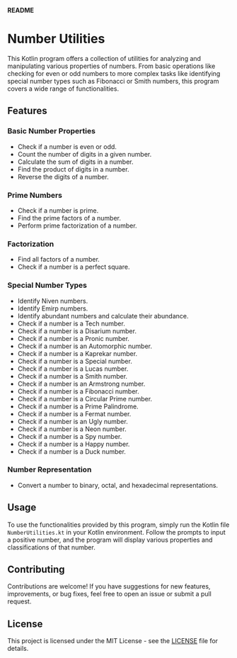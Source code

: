 **README**

# Number Utilities

This Kotlin program offers a collection of utilities for analyzing and manipulating various properties of numbers. From basic operations like checking for even or odd numbers to more complex tasks like identifying special number types such as Fibonacci or Smith numbers, this program covers a wide range of functionalities.

## Features

### Basic Number Properties
- Check if a number is even or odd.
- Count the number of digits in a given number.
- Calculate the sum of digits in a number.
- Find the product of digits in a number.
- Reverse the digits of a number.

### Prime Numbers
- Check if a number is prime.
- Find the prime factors of a number.
- Perform prime factorization of a number.

### Factorization
- Find all factors of a number.
- Check if a number is a perfect square.

### Special Number Types
- Identify Niven numbers.
- Identify Emirp numbers.
- Identify abundant numbers and calculate their abundance.
- Check if a number is a Tech number.
- Check if a number is a Disarium number.
- Check if a number is a Pronic number.
- Check if a number is an Automorphic number.
- Check if a number is a Kaprekar number.
- Check if a number is a Special number.
- Check if a number is a Lucas number.
- Check if a number is a Smith number.
- Check if a number is an Armstrong number.
- Check if a number is a Fibonacci number.
- Check if a number is a Circular Prime number.
- Check if a number is a Prime Palindrome.
- Check if a number is a Fermat number.
- Check if a number is an Ugly number.
- Check if a number is a Neon number.
- Check if a number is a Spy number.
- Check if a number is a Happy number.
- Check if a number is a Duck number.

### Number Representation
- Convert a number to binary, octal, and hexadecimal representations.

## Usage

To use the functionalities provided by this program, simply run the Kotlin file `NumberUtilities.kt` in your Kotlin environment. Follow the prompts to input a positive number, and the program will display various properties and classifications of that number.

## Contributing

Contributions are welcome! If you have suggestions for new features, improvements, or bug fixes, feel free to open an issue or submit a pull request.

## License

This project is licensed under the MIT License - see the [LICENSE](LICENSE) file for details.

